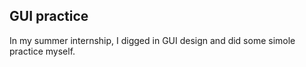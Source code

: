 ## GUI practice

In my summer internship, I digged in GUI design and did some simole practice myself.
